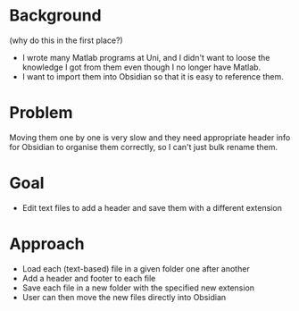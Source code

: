 # Background
(why do this in the first place?)
- I wrote many Matlab programs at Uni, and I didn't want to loose the knowledge I got from them even though I no longer have Matlab.
- I want to import them into Obsidian so that it is easy to reference them.

# Problem
Moving them one by one is very slow and they need appropriate header info for Obsidian to organise them correctly, so I can't just bulk rename them.

# Goal 
- Edit text files to add a header and save them with a different extension

# Approach
- Load each (text-based) file in a given folder one after another
- Add a header and footer to each file
- Save each file in a new folder with the specified new extension
- User can then move the new files directly into Obsidian

